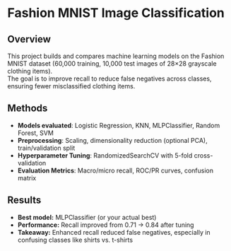 # Fashion MNIST Image Classification

## Overview
This project builds and compares machine learning models on the Fashion MNIST dataset (60,000 training, 10,000 test images of 28×28 grayscale clothing items).  
The goal is to improve recall to reduce false negatives across classes, ensuring fewer misclassified clothing items.

## Methods
- **Models evaluated**: Logistic Regression, KNN, MLPClassifier, Random Forest, SVM  
- **Preprocessing**: Scaling, dimensionality reduction (optional PCA), train/validation split  
- **Hyperparameter Tuning**: RandomizedSearchCV with 5-fold cross-validation  
- **Evaluation Metrics**: Macro/micro recall, ROC/PR curves, confusion matrix  

## Results
- **Best model:** MLPClassifier (or your actual best)  
- **Performance:** Recall improved from 0.71 → 0.84 after tuning  
- **Takeaway:** Enhanced recall reduced false negatives, especially in confusing classes like shirts vs. t-shirts  
